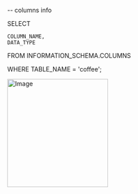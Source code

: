 -- columns info


SELECT 

    COLUMN_NAME, 
    DATA_TYPE 
    
FROM INFORMATION_SCHEMA.COLUMNS 

WHERE TABLE_NAME = 'coffee';

<img width="231" height="247" alt="Image" src="https://github.com/user-attachments/assets/f69e9ced-3289-4bdb-aa48-477da8e058d1" />
